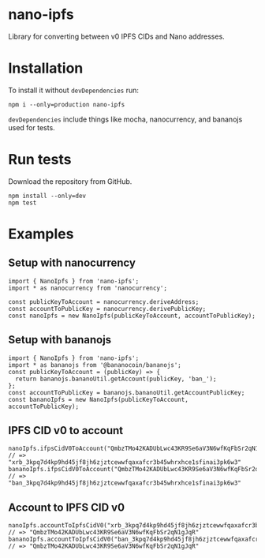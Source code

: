 # nano-ipfs
Library for converting between v0 IPFS CIDs and Nano addresses.

# Installation
To install it without `devDependencies` run:
```
npm i --only=production nano-ipfs
```

`devDependencies` include things like mocha, nanocurrency, and bananojs used for tests.

# Run tests

Download the repository from GitHub.

```
npm install --only=dev
npm test
```

# Examples
## Setup with nanocurrency
```
import { NanoIpfs } from 'nano-ipfs';
import * as nanocurrency from 'nanocurrency';

const publicKeyToAccount = nanocurrency.deriveAddress;
const accountToPublicKey = nanocurrency.derivePublicKey;
const nanoIpfs = new NanoIpfs(publicKeyToAccount, accountToPublicKey);
```

## Setup with bananojs
```
import { NanoIpfs } from 'nano-ipfs';
import * as bananojs from '@bananocoin/bananojs';
const publicKeyToAccount = (publicKey) => {
  return bananojs.bananoUtil.getAccount(publicKey, 'ban_');
};
const accountToPublicKey = bananojs.bananoUtil.getAccountPublicKey;
const bananoIpfs = new NanoIpfs(publicKeyToAccount, accountToPublicKey);
```

## IPFS CID v0 to account
```
nanoIpfs.ifpsCidV0ToAccount("QmbzTMo42KADUbLwc43KR9Se6aV3N6wfKqFbSr2qN1gJqR");
// => "xrb_3kpq7d4kp9hd45jf8jh6zjztcewwfqaxafcr3b45whrxhce1sfinai3pk6w3"
bananoIpfs.ifpsCidV0ToAccount("QmbzTMo42KADUbLwc43KR9Se6aV3N6wfKqFbSr2qN1gJqR");
// => "ban_3kpq7d4kp9hd45jf8jh6zjztcewwfqaxafcr3b45whrxhce1sfinai3pk6w3"
```

## Account to IPFS CID v0
```
nanoIpfs.accountToIpfsCidV0("xrb_3kpq7d4kp9hd45jf8jh6zjztcewwfqaxafcr3b45whrxhce1sfinai3pk6w3");
// => "QmbzTMo42KADUbLwc43KR9Se6aV3N6wfKqFbSr2qN1gJqR"
bananoIpfs.accountToIpfsCidV0("ban_3kpq7d4kp9hd45jf8jh6zjztcewwfqaxafcr3b45whrxhce1sfinai3pk6w3");
// => "QmbzTMo42KADUbLwc43KR9Se6aV3N6wfKqFbSr2qN1gJqR"
```

